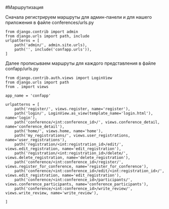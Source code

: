 #Маршрутизация

Сначала регистрируем маршруты для админ-панели и для нашего приложения в файле conferences/urls.py

    from django.contrib import admin
    from django.urls import path, include
    urlpatterns = [
        path('admin/', admin.site.urls),
        path('', include('confapp.urls')),
    ]

Далее прописываем маршруты для каждого представления в файле confapp/urls.py
    
    from django.contrib.auth.views import LoginView
    from django.urls import path
    from . import views
    
    app_name = 'confapp'
    
    urlpatterns = [
        path('register/', views.register, name='register'),
        path('login/', LoginView.as_view(template_name='login.html'), name='login'),
        path('conference/<int:conference_id>/', views.conference_detail, name='conference_detail'),
        path('home/', views.home, name='home'),
        path('my_registrations/', views.user_registrations, name='user_registrations'),
        path('registration/<int:registration_id>/edit/', views.edit_registration, name='edit_registration'),
        path('registration/<int:registration_id>/delete/', views.delete_registration, name='delete_registration'),
        path('conference/<int:conference_id>/register/', views.register_for_conference, name='register_for_conference'),
        path('conference/<int:conference_id>/edit/<int:registration_id>/', views.edit_registration, name='edit_registration'),
        path('conference/<int:conference_id>/participants/', views.conference_participants, name='conference_participants'),
        path('conference/<int:conference_id>/write_review/', views.write_review, name='write_review'),
    
    ]



